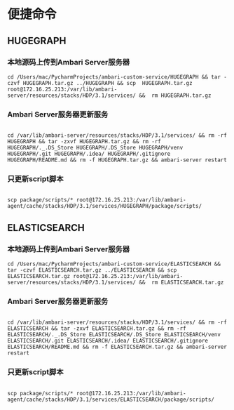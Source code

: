 # 便捷命令

## HUGEGRAPH

### 本地源码上传到Ambari Server服务器
```shell
cd /Users/mac/PycharmProjects/ambari-custom-service/HUGEGRAPH && tar -czvf HUGEGRAPH.tar.gz ../HUGEGRAPH && scp  HUGEGRAPH.tar.gz root@172.16.25.213:/var/lib/ambari-server/resources/stacks/HDP/3.1/services/ &&  rm HUGEGRAPH.tar.gz
```

### Ambari Server服务器更新服务

```shell

cd /var/lib/ambari-server/resources/stacks/HDP/3.1/services/ && rm -rf HUGEGRAPH && tar -zxvf HUGEGRAPH.tar.gz && rm -rf HUGEGRAPH/._.DS_Store HUGEGRAPH/.DS_Store HUGEGRAPH/venv HUGEGRAPH/.git HUGEGRAPH/.idea/ HUGEGRAPH/.gitignore HUGEGRAPH/README.md && rm -f HUGEGRAPH.tar.gz && ambari-server restart 

```

### 只更新script脚本

```shell

scp package/scripts/* root@172.16.25.213:/var/lib/ambari-agent/cache/stacks/HDP/3.1/services/HUGEGRAPH/package/scripts/

```

## ELASTICSEARCH

### 本地源码上传到Ambari Server服务器
```shell
cd /Users/mac/PycharmProjects/ambari-custom-service/ELASTICSEARCH && tar -czvf ELASTICSEARCH.tar.gz ../ELASTICSEARCH && scp  ELASTICSEARCH.tar.gz root@172.16.25.213:/var/lib/ambari-server/resources/stacks/HDP/3.1/services/ &&  rm ELASTICSEARCH.tar.gz
```

### Ambari Server服务器更新服务

```shell

cd /var/lib/ambari-server/resources/stacks/HDP/3.1/services/ && rm -rf ELASTICSEARCH && tar -zxvf ELASTICSEARCH.tar.gz && rm -rf ELASTICSEARCH/._.DS_Store ELASTICSEARCH/.DS_Store ELASTICSEARCH/venv ELASTICSEARCH/.git ELASTICSEARCH/.idea/ ELASTICSEARCH/.gitignore ELASTICSEARCH/README.md && rm -f ELASTICSEARCH.tar.gz && ambari-server restart 

```

### 只更新script脚本

```shell

scp package/scripts/* root@172.16.25.213:/var/lib/ambari-agent/cache/stacks/HDP/3.1/services/ELASTICSEARCH/package/scripts/

```